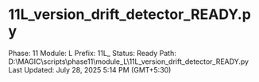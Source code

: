 # 11L_version_drift_detector_READY.py

Phase: 11
Module: L
Prefix: 11L_
Status: Ready
Path: D:\MAGIC\scripts\phase11\module_L\11L_version_drift_detector_READY.py
Last Updated: July 28, 2025 5:14 PM (GMT+5:30)